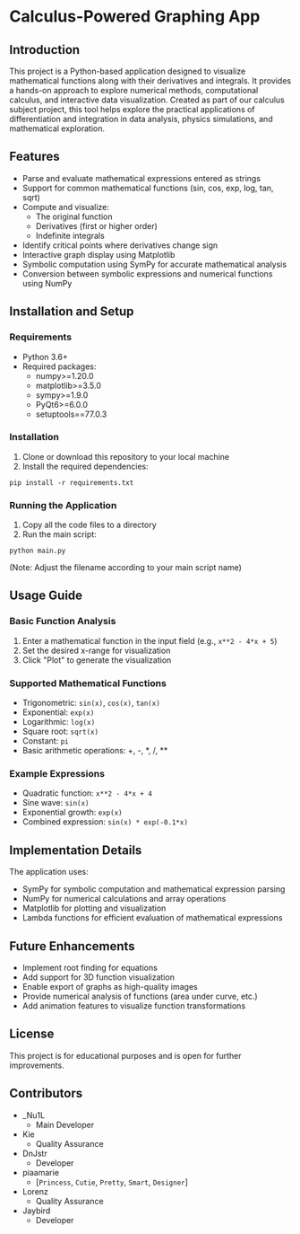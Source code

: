 # Calculus-Powered Graphing App

## Introduction
This project is a Python-based application designed to visualize mathematical functions along with their derivatives and integrals. It provides a hands-on approach to explore numerical methods, computational calculus, and interactive data visualization. Created as part of our calculus subject project, this tool helps explore the practical applications of differentiation and integration in data analysis, physics simulations, and mathematical exploration.

## Features
- Parse and evaluate mathematical expressions entered as strings
- Support for common mathematical functions (sin, cos, exp, log, tan, sqrt)
- Compute and visualize:
  - The original function
  - Derivatives (first or higher order)
  - Indefinite integrals
- Identify critical points where derivatives change sign
- Interactive graph display using Matplotlib
- Symbolic computation using SymPy for accurate mathematical analysis
- Conversion between symbolic expressions and numerical functions using NumPy

## Installation and Setup

### Requirements
- Python 3.6+
- Required packages:
  - numpy>=1.20.0
  - matplotlib>=3.5.0
  - sympy>=1.9.0
  - PyQt6>=6.0.0
  - setuptools==77.0.3

### Installation
1. Clone or download this repository to your local machine
2. Install the required dependencies:
```
pip install -r requirements.txt
```

### Running the Application
1. Copy all the code files to a directory
2. Run the main script:
```
python main.py
```
(Note: Adjust the filename according to your main script name)

## Usage Guide

### Basic Function Analysis
1. Enter a mathematical function in the input field (e.g., `x**2 - 4*x + 5`)
2. Set the desired x-range for visualization
3. Click "Plot" to generate the visualization

### Supported Mathematical Functions
- Trigonometric: `sin(x)`, `cos(x)`, `tan(x)`
- Exponential: `exp(x)`
- Logarithmic: `log(x)`
- Square root: `sqrt(x)`
- Constant: `pi`
- Basic arithmetic operations: +, -, *, /, **

### Example Expressions
- Quadratic function: `x**2 - 4*x + 4`
- Sine wave: `sin(x)`
- Exponential growth: `exp(x)`
- Combined expression: `sin(x) * exp(-0.1*x)`

## Implementation Details

The application uses:
- SymPy for symbolic computation and mathematical expression parsing
- NumPy for numerical calculations and array operations
- Matplotlib for plotting and visualization
- Lambda functions for efficient evaluation of mathematical expressions

## Future Enhancements
- Implement root finding for equations
- Add support for 3D function visualization
- Enable export of graphs as high-quality images
- Provide numerical analysis of functions (area under curve, etc.)
- Add animation features to visualize function transformations

## License
This project is for educational purposes and is open for further improvements.

## Contributors
- _Nu1L
  - Main Developer
- Kie 
  - Quality Assurance
- DnJstr
  - Developer
- piaamarie
  - [`Princess`, `Cutie`, `Pretty`, `Smart`, `Designer`]
- Lorenz
  - Quality Assurance
- Jaybird
  - Developer
